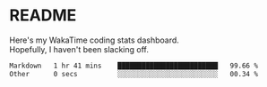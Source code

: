 # README

Here's my WakaTime coding stats dashboard.  
Hopefully, I haven't been slacking off.

<!--START_SECTION:waka-->

```txt
Markdown   1 hr 41 mins    █████████████████████████   99.66 %
Other      0 secs          ░░░░░░░░░░░░░░░░░░░░░░░░░   00.34 %
```

<!--END_SECTION:waka-->